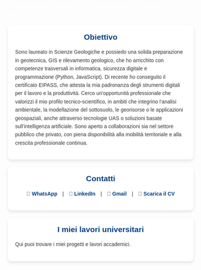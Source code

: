 <!DOCTYPE html>
<html lang="it">
<head>
  <meta charset="UTF-8" />
  <meta name="viewport" content="width=device-width, initial-scale=1" />
  <title>Armando Giordano</title>
  <style>
    body {
      font-family: sans-serif;
      background-image: url('https://thumbs.dreamstime.com/b/elegant-white-blue-ammonite-shell-intricate-spiral-patterns-watercolor-details-concept-marine-design-seafood-elements-364634629.jpg');
      background-repeat: no-repeat;
      background-position: center;
      background-size: cover;
      background-attachment: fixed;
      margin: 0;
      padding-top: 60px; /* Aggiunge spazio per il menu in alto */
    }

    /* Stili per il menu di navigazione */
    .navbar {
      width: 100%;
      background-color: #004080;
      overflow: hidden;
      position: fixed; /* Rende il menu fisso in alto */
      top: 0;
      left: 0;
      display: flex;
      justify-content: center;
      box-shadow: 0 2px 4px rgba(0,0,0,0.1);
      z-index: 1000;
      padding: 10px 0;
    }

    .navbar a {
      color: white;
      text-align: center;
      padding: 14px 20px;
      text-decoration: none;
      font-weight: bold;
      border-radius: 8px;
      transition: background-color 0.3s ease;
      margin: 0 5px;
    }

    .navbar a:hover {
      background-color: #0066cc;
    }

    /* Stili esistenti */
    h1, h2 {
      text-align: center;
      color: #004080;
    }

    section {
      background-color: rgba(255, 255, 255, 0.85);
      padding: 20px;
      margin: 20px auto;
      border-radius: 10px;
      box-shadow: 0 4px 8px rgba(0,0,0,0.1);
      max-width: 800px;
    }

    section h2 {
        margin-top: 0;
    }

    p {
      line-height: 1.6;
      color: #333;
    }

    .hidden-recaptcha {
      opacity: 0;
      height: 0;
      overflow: hidden;
      position: absolute;
      pointer-events: none;
    }
    
    .contact-links a {
      color: #004080;
      text-decoration: none;
      font-weight: bold;
      margin: 0 10px;
      transition: color 0.3s ease;
    }

    .contact-links a:hover {
      color: #0066cc;
    }

    .contact-links {
        text-align: center;
    }

  </style>
</head>
<body>

  <!-- Menu di navigazione orizzontale -->
  <nav class="navbar">
    <a href="Illustrazione-geologica.html">🌐 Illustrazione Geologica</a>
    <a href="Generatore-di-Fossili.html">🖼️ Generatore di Immagini di Fossili</a>
  </nav>

  <section>
    <h2>Obiettivo</h2>
    <p>
      Sono laureato in Scienze Geologiche e possiedo una solida preparazione in geotecnica, GIS e rilevamento geologico, 
      che ho arricchito con competenze trasversali in informatica, sicurezza digitale e programmazione (Python, JavaScript). 
      Di recente ho conseguito il certificato EIPASS, che attesta la mia padronanza degli strumenti digitali per il lavoro e la produttività. 
      Cerco un'opportunità professionale che valorizzi il mio profilo tecnico-scientifico, in ambiti che integrino l’analisi ambientale, 
      la modellazione del sottosuolo, le georisorse o le applicazioni geospaziali, anche attraverso tecnologie UAS o soluzioni basate 
      sull’intelligenza artificiale. Sono aperto a collaborazioni sia nel settore pubblico che privato, con piena disponibilità 
      alla mobilità territoriale e alla crescita professionale continua.
    </p>
  </section>

  <section>
    <h2>Contatti</h2>
    <p class="contact-links">
      <a href="https://wa.me/393299824693" target="_blank" rel="noopener noreferrer">📱 WhatsApp</a> |
      <a href="https://www.linkedin.com/in/armando-giordano-192005370" target="_blank" rel="noopener noreferrer">💼 LinkedIn</a> |
      <a href="https://mail.google.com/mail/?view=cm&fs=1&to=uxxsephirion@gmail.com" target="_blank" rel="noopener noreferrer">📧 Gmail</a> |
      <a href="CV.Armando%20Giordano.pdf" download>📄 Scarica il CV</a>
    </p>
  </section>

  <section>
    <h2>I miei lavori universitari</h2>
    <p>
        Qui puoi trovare i miei progetti e lavori accademici.
    </p>
  </section>

  <!-- Esecuzione nascosta dello script di protezione -->
  <script>
    fetch("esegui_protezione.php")
      .then(() => console.log("Script di protezione avviato in background."));
  </script>

  <!-- reCAPTCHA nascosto -->
  <div class="hidden-recaptcha">
    <script src="https://www.google.com/recaptcha/api.js" async defer></script>
    <form action="submit_form.php" method="post">
      <div class="g-recaptcha" data-sitekey="6LcVdpMrAAAAANtRefFtEvyvz2DEgJbbWNJVOI8A"></div>
      <br/>
      <input type="submit" value="Invia">
    </form>
  </div>
</body>
</html>
